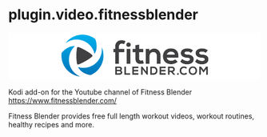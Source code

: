 # plugin.video.fitnessblender

![logo](https://github.com/dangelus1138/plugin.video.fitnessblenderv2/raw/master/resources/images/banner.png)

Kodi add-on for the Youtube channel of Fitness Blender https://www.fitnessblender.com/

Fitness Blender provides free full length workout videos, workout routines, healthy recipes and more.

